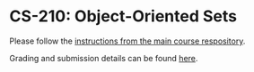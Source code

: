 # CS-210: Object-Oriented Sets


Please follow the [instructions from the main course
respository](https://gitlab.epfl.ch/lamp/cs-210-functional-programming-2019/blob/master/week3/00-homework3.md).

Grading and submission details can be found [here](https://gitlab.epfl.ch/lamp/cs-210-functional-programming-2019/blob/master/week1/02-grading-and-submission.md).
